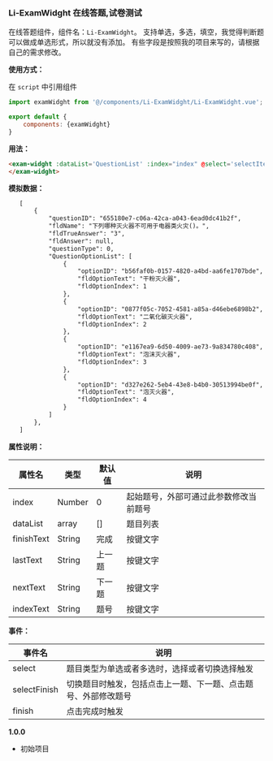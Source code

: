 ### Li-ExamWidght 在线答题,试卷测试

在线答题组件，组件名：``Li-ExamWidght``。
支持单选，多选，填空，我觉得判断题可以做成单选形式，所以就没有添加。
有些字段是按照我的项目来写的，请根据自己的需求修改。

**使用方式：**

在 ``script`` 中引用组件 

```javascript
import examWidght from '@/components/Li-ExamWidght/Li-ExamWidght.vue';

export default {
    components: {examWidght}
}

```


**用法：**

```html
<exam-widght :dataList='QuestionList' :index="index" @select='selectItem' @selectFinish='selectFinish' @finish='finish'>
</exam-widght>
```
 
 **模拟数据：**
 
 ```html
	[
        {
            "questionID": "655180e7-c06a-42ca-a043-6ead0dc41b2f",
            "fldName": "下列哪种灭火器不可用于电器类火灾()。",
            "fldTrueAnswer": "3",
            "fldAnswer": null,
            "questionType": 0,
            "QuestionOptionList": [
                {
                    "optionID": "b56faf0b-0157-4820-a4bd-aa6fe1707bde",
                    "fldOptionText": "干粉灭火器",
                    "fldOptionIndex": 1
                },
                {
                    "optionID": "0877f05c-7052-4581-a85a-d46ebe6898b2",
                    "fldOptionText": "二氧化碳灭火器",
                    "fldOptionIndex": 2
                },
                {
                    "optionID": "e1167ea9-6d50-4009-ae73-9a834780c408",
                    "fldOptionText": "泡沫灭火器",
                    "fldOptionIndex": 3
                },
                {
                    "optionID": "d327e262-5eb4-43e8-b4b0-30513994be0f",
                    "fldOptionText": "泡灭火器",
                    "fldOptionIndex": 4
                }
            ]
        },
	]
 ```
  
 
**属性说明：**

|属性名		|类型		|默认值	|说明																		|
|---		|----		|---	|---																		|
|index		|Number		|0		|起始题号，外部可通过此参数修改当前题号										|
|dataList	|array		|[]		|题目列表																	|
|finishText	|String		|完成		|按键文字										|
|lastText	|String		|上一题		|按键文字																	|
|nextText	|String		|下一题		|按键文字										|
|indexText	|String		|题号		|按键文字																	|

**事件：**

|事件名				|说明																		|
|---				|---																		|
|select				|题目类型为单选或者多选时，选择或者切换选择触发																	|
|selectFinish		|切换题目时触发，包括点击上一题、下一题、点击题号、外部修改题号																	|
|finish				|点击完成时触发																	|

**1.0.0**
- 初始项目

